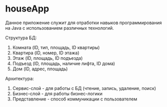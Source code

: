 # houseApp
Данное приложение служит для отработки навыков программирования на Java с использованием различных технологий.

Структура БД:
1) Комната (ID, тип, площадь, ID квартиры)
2) Квартира (ID, номер, ID этажа)
3) Этаж (ID, площадь, ID подъезда)
4) Подъезд (ID, площадь, наличие лифта, ID дома)
5) Дом (ID, адрес, площадь)

Архитектура:
1) Сервис-слой - для работы с БД (чтение, запись, удаление, поиск)
2) Бизнес-слой - для работы бизнес-логики
3) Представление - способ коммуникации с пользователем

